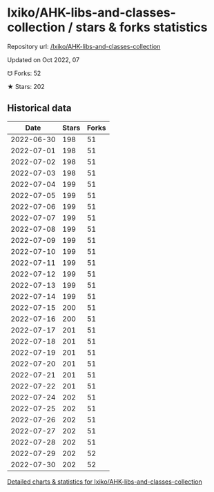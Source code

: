 # Ixiko/AHK-libs-and-classes-collection / stars & forks statistics

Repository url: [/Ixiko/AHK-libs-and-classes-collection](https://github.com/Ixiko/AHK-libs-and-classes-collection)

Updated on Oct 2022, 07

☋ Forks: 52

★ Stars: 202

## Historical data
| Date | Stars | Forks |
|------|-------|-------|
| 2022-06-30 | 198 | 51 | 
| 2022-07-01 | 198 | 51 | 
| 2022-07-02 | 198 | 51 | 
| 2022-07-03 | 198 | 51 | 
| 2022-07-04 | 199 | 51 | 
| 2022-07-05 | 199 | 51 | 
| 2022-07-06 | 199 | 51 | 
| 2022-07-07 | 199 | 51 | 
| 2022-07-08 | 199 | 51 | 
| 2022-07-09 | 199 | 51 | 
| 2022-07-10 | 199 | 51 | 
| 2022-07-11 | 199 | 51 | 
| 2022-07-12 | 199 | 51 | 
| 2022-07-13 | 199 | 51 | 
| 2022-07-14 | 199 | 51 | 
| 2022-07-15 | 200 | 51 | 
| 2022-07-16 | 200 | 51 | 
| 2022-07-17 | 201 | 51 | 
| 2022-07-18 | 201 | 51 | 
| 2022-07-19 | 201 | 51 | 
| 2022-07-20 | 201 | 51 | 
| 2022-07-21 | 201 | 51 | 
| 2022-07-22 | 201 | 51 | 
| 2022-07-24 | 202 | 51 | 
| 2022-07-25 | 202 | 51 | 
| 2022-07-26 | 202 | 51 | 
| 2022-07-27 | 202 | 51 | 
| 2022-07-28 | 202 | 51 | 
| 2022-07-29 | 202 | 52 | 
| 2022-07-30 | 202 | 52 | 


[Detailed charts & statistics for Ixiko/AHK-libs-and-classes-collection](https://reviewgithub.com/rep/Ixiko/AHK-libs-and-classes-collection)
